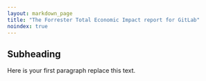 ```yaml
---
layout: markdown_page
title: "The Forrester Total Economic Impact report for GitLab"
noindex: true
---
```

## Subheading

Here is your first paragraph replace this text.